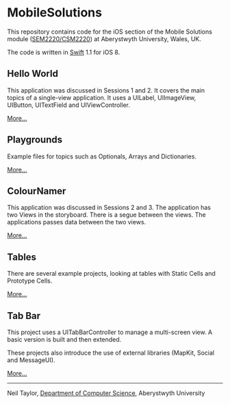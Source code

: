 # MobileSolutions
This repository contains code for the iOS section of the Mobile Solutions module ([SEM2220/CSM2220](http://www.aber.ac.uk/en/modules/deptcurrent/?m=CSM2220)) at Aberystwyth University, Wales, UK. 

The code is written in [Swift](http://developer.apple.com/swift) 1.1 for iOS 8. 

## Hello World
This application was discussed in Sessions 1 and 2. It covers the main topics of a single-view application. It uses a UILabel, UIImageView, UIButton, UITextField and UIViewController.  

[More...](http://www.github.com/digidol/MobileSolutions/tree/master/HelloWorld)

## Playgrounds 
Example files for topics such as Optionals, Arrays and Dictionaries. 

[More...](http://www.github.com/digidol/MobileSolutions/tree/master/Playgrounds)

## ColourNamer 
This application was discussed in Sessions 2 and 3. The application has two Views in the storyboard. There is a segue between the views. The applications passes data between the two views. 

[More...](http://www.github.com/digidol/MobileSolutions/tree/master/ColourNamer)

## Tables 
There are several example projects, looking at tables with Static Cells and Prototype Cells. 

[More...](http://www.github.com/digidol/MobileSolutions/tree/master/Tables)

## Tab Bar 
This project uses a UITabBarController to manage a multi-screen view. A basic version is built and then extended. 

These projects also introduce the use of external libraries (MapKit, Social and MessageUI).  

[More...](http://www.github.com/digidol/MobileSolutions/tree/master/TabBar)

---

Neil Taylor, [Department of Computer Science](http://www.aber.ac.uk/en/cs/), Aberystwyth University
